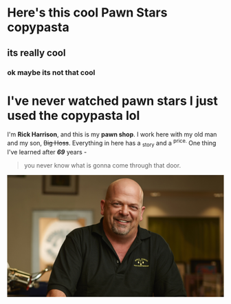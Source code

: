 # Here's this cool Pawn Stars copypasta
## its really cool
### ok maybe its not that cool
# I've never watched pawn stars I just used the copypasta lol

I'm **Rick Harrison**, and this is my **pawn shop**. I work here with my old man and my son, ~~Big Hoss~~. Everything in here has a <sub>story</sub> and a <sup>price.</sup> One thing I've learned after ***69*** years - 
>  you never know what is gonna come through that door.

![Repo Files](pawnstars.jpg)
